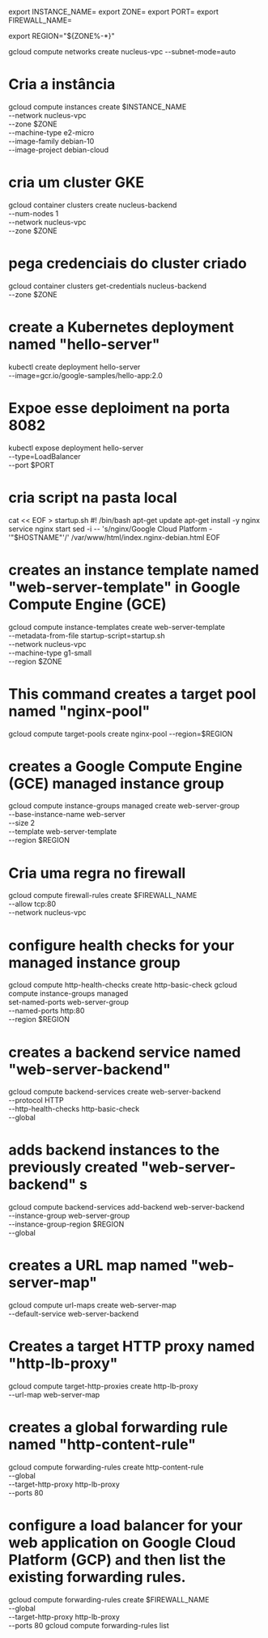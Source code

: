export INSTANCE_NAME=
export ZONE=
export PORT=
export FIREWALL_NAME=

export REGION="${ZONE%-*}"

gcloud compute networks create nucleus-vpc --subnet-mode=auto

# Cria a instância
gcloud compute instances create $INSTANCE_NAME \
          --network nucleus-vpc \
          --zone $ZONE  \
          --machine-type e2-micro  \
          --image-family debian-10  \
          --image-project debian-cloud 

# cria um cluster GKE
gcloud container clusters create nucleus-backend \
--num-nodes 1 \
--network nucleus-vpc \
--zone $ZONE

# pega credenciais do cluster criado
gcloud container clusters get-credentials nucleus-backend \
--zone $ZONE
 
# create a Kubernetes deployment named "hello-server"
kubectl create deployment hello-server \
--image=gcr.io/google-samples/hello-app:2.0
  
# Expoe esse deploiment na porta 8082
kubectl expose deployment hello-server \
--type=LoadBalancer \
--port $PORT
  
# cria script na pasta local
cat << EOF > startup.sh
#! /bin/bash
apt-get update
apt-get install -y nginx
service nginx start
sed -i -- 's/nginx/Google Cloud Platform - '"\$HOSTNAME"'/' /var/www/html/index.nginx-debian.html
EOF

# creates an instance template named "web-server-template" in Google Compute Engine (GCE)
gcloud compute instance-templates create web-server-template \
--metadata-from-file startup-script=startup.sh \
--network nucleus-vpc \
--machine-type g1-small \
--region $ZONE
 
# This command creates a target pool named "nginx-pool"
gcloud compute target-pools create nginx-pool --region=$REGION
 
# creates a Google Compute Engine (GCE) managed instance group 
gcloud compute instance-groups managed create web-server-group \
--base-instance-name web-server \
--size 2 \
--template web-server-template \
--region $REGION
 
# Cria uma regra no firewall
gcloud compute firewall-rules create $FIREWALL_NAME \
--allow tcp:80 \
--network nucleus-vpc
 
# configure health checks for your managed instance group
gcloud compute http-health-checks create http-basic-check
gcloud compute instance-groups managed \
set-named-ports web-server-group \
--named-ports http:80 \
--region $REGION
 
# creates a backend service named "web-server-backend"
gcloud compute backend-services create web-server-backend \
--protocol HTTP \
--http-health-checks http-basic-check \
--global
 
# adds backend instances to the previously created "web-server-backend" s
gcloud compute backend-services add-backend web-server-backend \
--instance-group web-server-group \
--instance-group-region $REGION \
--global
 
# creates a URL map named "web-server-map"
gcloud compute url-maps create web-server-map \
--default-service web-server-backend
 
# Creates a target HTTP proxy named "http-lb-proxy"
gcloud compute target-http-proxies create http-lb-proxy \
--url-map web-server-map
 
# creates a global forwarding rule named "http-content-rule" 
gcloud compute forwarding-rules create http-content-rule \
--global \
--target-http-proxy http-lb-proxy \
--ports 80
 
# configure a load balancer for your web application on Google Cloud Platform (GCP) and then list the existing forwarding rules.
gcloud compute forwarding-rules create $FIREWALL_NAME \
--global \
--target-http-proxy http-lb-proxy \
--ports 80
gcloud compute forwarding-rules list


